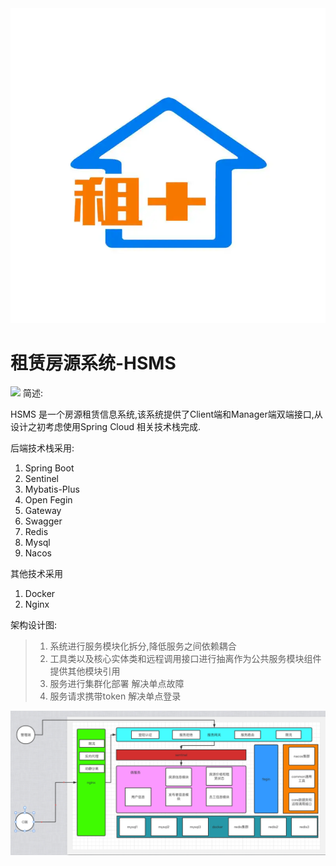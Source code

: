 <img class="logo-img" src="images/img_2.png">

# 租赁房源系统-HSMS
![](https://img.shields.io/github/issues/ggcodec/hsms)
简述: 

HSMS 是一个房源租赁信息系统,该系统提供了Client端和Manager端双端接口,从设计之初考虑使用Spring Cloud 相关技术栈完成.

<div class="box">

后端技术栈采用:
1. Spring Boot
2. Sentinel
3. Mybatis-Plus
4. Open Fegin
5. Gateway
6. Swagger
7. Redis
8. Mysql
9. Nacos

其他技术采用
1. Docker
2. Nginx
</div>


架构设计图:
> 1. 系统进行服务模块化拆分,降低服务之间依赖耦合
> 2. 工具类以及核心实体类和远程调用接口进行抽离作为公共服务模块组件提供其他模块引用
> 3. 服务进行集群化部署 解决单点故障
> 4. 服务请求携带token 解决单点登录
<img src="./images/img_1.png">



